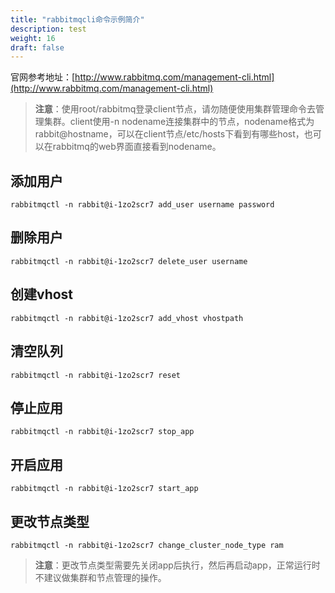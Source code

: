 ```yaml
---
title: "rabbitmqcli命令示例简介"
description: test
weight: 16
draft: false
---
```


官网参考地址：[http://www.rabbitmq.com/management-cli.html](http://www.rabbitmq.com/management-cli.html)

> **注意**：使用root/rabbitmq登录client节点，请勿随便使用集群管理命令去管理集群。client使用-n nodename连接集群中的节点，nodename格式为rabbit@hostname，可以在client节点/etc/hosts下看到有哪些host，也可以在rabbitmq的web界面直接看到nodename。

## 添加用户

```
rabbitmqctl -n rabbit@i-1zo2scr7 add_user username password
```

## 删除用户

```
rabbitmqctl -n rabbit@i-1zo2scr7 delete_user username
```

## 创建vhost

```
rabbitmqctl -n rabbit@i-1zo2scr7 add_vhost vhostpath
```

## 清空队列

```
rabbitmqctl -n rabbit@i-1zo2scr7 reset
```

## 停止应用

```
rabbitmqctl -n rabbit@i-1zo2scr7 stop_app
```

## 开启应用

```
rabbitmqctl -n rabbit@i-1zo2scr7 start_app
```

## 更改节点类型

```
rabbitmqctl -n rabbit@i-1zo2scr7 change_cluster_node_type ram
```

> **注意**：更改节点类型需要先关闭app后执行，然后再启动app，正常运行时不建议做集群和节点管理的操作。
